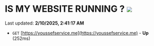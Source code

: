 # IS MY WEBSITE RUNNING ? [![](https://img.shields.io/static/v1?label=Sponsor&message=%E2%9D%A4&logo=GitHub&color=%23fe8e86)](https://github.com/sponsors/Youssef-Lehmam)

Last updated: **2/10/2025, 2:41:17 AM**

- `GET` [https://youssefservice.me](https://youssefservice.me) - **Up** (252ms)
